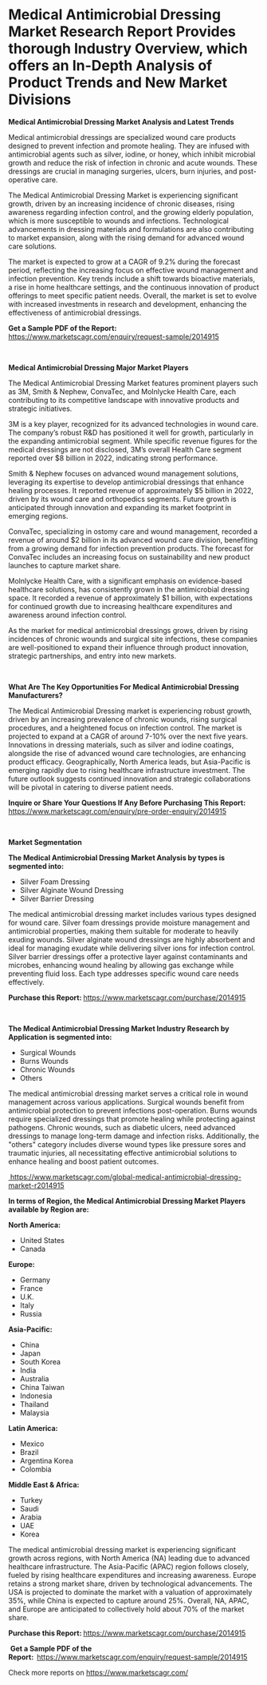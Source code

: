 <p><h1>Medical Antimicrobial Dressing Market Research Report Provides thorough Industry Overview, which offers an In-Depth Analysis of Product Trends and New Market Divisions</h1></p><p><strong>Medical Antimicrobial Dressing Market Analysis and Latest Trends</strong></p>
<p><p>Medical antimicrobial dressings are specialized wound care products designed to prevent infection and promote healing. They are infused with antimicrobial agents such as silver, iodine, or honey, which inhibit microbial growth and reduce the risk of infection in chronic and acute wounds. These dressings are crucial in managing surgeries, ulcers, burn injuries, and post-operative care.</p><p>The Medical Antimicrobial Dressing Market is experiencing significant growth, driven by an increasing incidence of chronic diseases, rising awareness regarding infection control, and the growing elderly population, which is more susceptible to wounds and infections. Technological advancements in dressing materials and formulations are also contributing to market expansion, along with the rising demand for advanced wound care solutions.</p><p>The market is expected to grow at a CAGR of 9.2% during the forecast period, reflecting the increasing focus on effective wound management and infection prevention. Key trends include a shift towards bioactive materials, a rise in home healthcare settings, and the continuous innovation of product offerings to meet specific patient needs. Overall, the market is set to evolve with increased investments in research and development, enhancing the effectiveness of antimicrobial dressings.</p></p>
<p><strong>Get a Sample PDF of the Report:&nbsp;</strong> <a href="https://www.marketscagr.com/enquiry/request-sample/2014915?utm_campaign=1902&utm_medium=2&utm_source=Github&utm_content=ia&utm_term=17012025&utm_id=medical-antimicrobial-dressing">https://www.marketscagr.com/enquiry/request-sample/2014915</a></p>
<p>&nbsp;</p>
<p><strong>Medical Antimicrobial Dressing Major Market Players</strong></p>
<p><p>The Medical Antimicrobial Dressing Market features prominent players such as 3M, Smith & Nephew, ConvaTec, and Molnlycke Health Care, each contributing to its competitive landscape with innovative products and strategic initiatives. </p><p>3M is a key player, recognized for its advanced technologies in wound care. The company’s robust R&D has positioned it well for growth, particularly in the expanding antimicrobial segment. While specific revenue figures for the medical dressings are not disclosed, 3M’s overall Health Care segment reported over $8 billion in 2022, indicating strong performance.</p><p>Smith & Nephew focuses on advanced wound management solutions, leveraging its expertise to develop antimicrobial dressings that enhance healing processes. It reported revenue of approximately $5 billion in 2022, driven by its wound care and orthopedics segments. Future growth is anticipated through innovation and expanding its market footprint in emerging regions.</p><p>ConvaTec, specializing in ostomy care and wound management, recorded a revenue of around $2 billion in its advanced wound care division, benefiting from a growing demand for infection prevention products. The forecast for ConvaTec includes an increasing focus on sustainability and new product launches to capture market share.</p><p>Molnlycke Health Care, with a significant emphasis on evidence-based healthcare solutions, has consistently grown in the antimicrobial dressing space. It recorded a revenue of approximately $1 billion, with expectations for continued growth due to increasing healthcare expenditures and awareness around infection control.</p><p>As the market for medical antimicrobial dressings grows, driven by rising incidences of chronic wounds and surgical site infections, these companies are well-positioned to expand their influence through product innovation, strategic partnerships, and entry into new markets.</p></p>
<p>&nbsp;</p>
<p><strong>What Are The Key Opportunities For Medical Antimicrobial Dressing Manufacturers?</strong></p>
<p><p>The Medical Antimicrobial Dressing market is experiencing robust growth, driven by an increasing prevalence of chronic wounds, rising surgical procedures, and a heightened focus on infection control. The market is projected to expand at a CAGR of around 7-10% over the next five years. Innovations in dressing materials, such as silver and iodine coatings, alongside the rise of advanced wound care technologies, are enhancing product efficacy. Geographically, North America leads, but Asia-Pacific is emerging rapidly due to rising healthcare infrastructure investment. The future outlook suggests continued innovation and strategic collaborations will be pivotal in catering to diverse patient needs.</p></p>
<p><strong>Inquire or Share Your Questions If Any Before Purchasing This Report:</strong> <a href="https://www.marketscagr.com/enquiry/pre-order-enquiry/2014915?utm_campaign=1902&utm_medium=2&utm_source=Github&utm_content=ia&utm_term=17012025&utm_id=medical-antimicrobial-dressing">https://www.marketscagr.com/enquiry/pre-order-enquiry/2014915</a></p>
<p>&nbsp;</p>
<p><strong>Market Segmentation</strong></p>
<p><strong>The Medical Antimicrobial Dressing Market Analysis by types is segmented into:</strong></p>
<p><ul><li>Silver Foam Dressing</li><li>Silver Alginate Wound Dressing</li><li>Silver Barrier Dressing</li></ul></p>
<p><p>The medical antimicrobial dressing market includes various types designed for wound care. Silver foam dressings provide moisture management and antimicrobial properties, making them suitable for moderate to heavily exuding wounds. Silver alginate wound dressings are highly absorbent and ideal for managing exudate while delivering silver ions for infection control. Silver barrier dressings offer a protective layer against contaminants and microbes, enhancing wound healing by allowing gas exchange while preventing fluid loss. Each type addresses specific wound care needs effectively.</p></p>
<p><strong>Purchase this Report:&nbsp;</strong><a href="https://www.marketscagr.com/purchase/2014915?utm_campaign=1902&utm_medium=2&utm_source=Github&utm_content=ia&utm_term=17012025&utm_id=medical-antimicrobial-dressing">https://www.marketscagr.com/purchase/2014915</a></p>
<p>&nbsp;</p>
<p><strong>The Medical Antimicrobial Dressing Market Industry Research by Application is segmented into:</strong></p>
<p><ul><li>Surgical Wounds</li><li>Burns Wounds</li><li>Chronic Wounds</li><li>Others</li></ul></p>
<p><p>The medical antimicrobial dressing market serves a critical role in wound management across various applications. Surgical wounds benefit from antimicrobial protection to prevent infections post-operation. Burns wounds require specialized dressings that promote healing while protecting against pathogens. Chronic wounds, such as diabetic ulcers, need advanced dressings to manage long-term damage and infection risks. Additionally, the "others" category includes diverse wound types like pressure sores and traumatic injuries, all necessitating effective antimicrobial solutions to enhance healing and boost patient outcomes.</p></p>
<p><a href="https://www.marketscagr.com/global-medical-antimicrobial-dressing-market-r2014915?utm_campaign=1902&utm_medium=2&utm_source=Github&utm_content=ia&utm_term=17012025&utm_id=medical-antimicrobial-dressing">&nbsp;https://www.marketscagr.com/global-medical-antimicrobial-dressing-market-r2014915</a></p>
<p><strong>In terms of Region, the Medical Antimicrobial Dressing Market Players available by Region are:</strong></p>
<p>
    <p> <strong> North America: </strong>
        <ul>
            <li>United States</li>
            <li>Canada</li>
        </ul>
        </p> 
    <p> <strong> Europe: </strong>
        <ul>
            <li>Germany</li>
            <li>France</li>
            <li>U.K.</li>
            <li>Italy</li>
            <li>Russia</li>
        </ul>
        </p> 
    <p> <strong> Asia-Pacific: </strong>
        <ul>
            <li>China</li>
            <li>Japan</li>
            <li>South Korea</li>
            <li>India</li>
            <li>Australia</li>
            <li>China Taiwan</li>
            <li>Indonesia</li>
            <li>Thailand</li>
            <li>Malaysia</li>
        </ul>
        </p> 
    <p> <strong> Latin America: </strong>
        <ul>
            <li>Mexico</li>
            <li>Brazil</li>
            <li>Argentina Korea</li>
            <li>Colombia</li>
        </ul>
        </p> 
    <p> <strong> Middle East & Africa: </strong>
        <ul>
            <li>Turkey</li>
            <li>Saudi</li>
            <li>Arabia</li>
            <li>UAE</li>
            <li>Korea</li>
        </ul>
    </p>
    </p>
<p><p>The medical antimicrobial dressing market is experiencing significant growth across regions, with North America (NA) leading due to advanced healthcare infrastructure. The Asia-Pacific (APAC) region follows closely, fueled by rising healthcare expenditures and increasing awareness. Europe retains a strong market share, driven by technological advancements. The USA is projected to dominate the market with a valuation of approximately 35%, while China is expected to capture around 25%. Overall, NA, APAC, and Europe are anticipated to collectively hold about 70% of the market share.</p></p>
<p><strong>Purchase this Report: </strong><a href="https://www.marketscagr.com/purchase/2014915?utm_campaign=1902&utm_medium=2&utm_source=Github&utm_content=ia&utm_term=17012025&utm_id=medical-antimicrobial-dressing">https://www.marketscagr.com/purchase/2014915</a></p>
<p>&nbsp;<strong>Get a Sample PDF of the Report:&nbsp;&nbsp;</strong><a href="https://www.marketscagr.com/enquiry/request-sample/2014915?utm_campaign=1902&utm_medium=2&utm_source=Github&utm_content=ia&utm_term=17012025&utm_id=medical-antimicrobial-dressing">https://www.marketscagr.com/enquiry/request-sample/2014915</a></p>
<p><strong></strong></p>
<p>Check more reports on <a href="https://www.marketscagr.com/?utm_campaign=1902&utm_medium=2&utm_source=Github&utm_content=ia&utm_term=17012025&utm_id=medical-antimicrobial-dressing">https://www.marketscagr.com/</a></p>